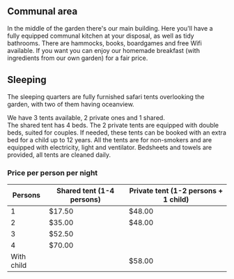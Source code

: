 ## Communal area

In the middle of the garden there's our main building. Here you'll have a fully equipped communal kitchen
at your disposal, as well as tidy bathrooms. There are hammocks, books, boardgames and free Wifi available.
If you want you can enjoy our homemade breakfast (with ingredients from our own garden) for a fair price.

## Sleeping

The sleeping quarters are fully furnished safari tents overlooking the garden, with two of them having oceanview.

We have 3 tents available, 2 private ones and 1 shared.  
The shared tent has 4 beds. The 2 private tents are equipped with double beds, suited for couples. If needed, these tents can be booked with an extra bed for a child up to 12 years. All the tents are for non-smokers and are equipped with electricity, light and ventilator. Bedsheets and towels are provided, all tents are cleaned daily.

### Price per person per night  

| Persons | Shared tent (1-4 persons) | Private tent (1-2 persons + 1 child) |
| --- | --- | --- |
| 1 | $17.50 | $48.00 |
| 2 | $35.00 | $48.00 |
| 3 | $52.50 |   |
| 4 | $70.00 |   |
| With child |   |$58.00|
